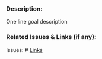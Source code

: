### Description:

One line goal description

### Related Issues & Links (if any):

Issues: #
[Links](url)
